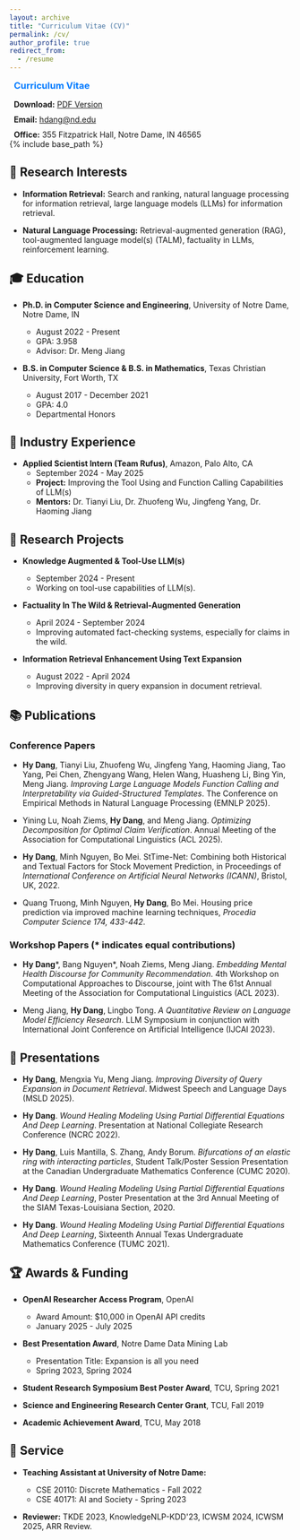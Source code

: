 ```yaml
---
layout: archive
title: "Curriculum Vitae (CV)"
permalink: /cv/
author_profile: true
redirect_from:
  - /resume
---
```

<div class="cv-header-card">
  <h3 style="margin: 0 0 15px 0; color: #007bff;"><i class="fas fa-user-tie" style="margin-right: 8px;"></i>Curriculum Vitae</h3>
  
  <p style="margin: 0 0 10px 0;">
    <i class="fas fa-file-pdf" style="color: #dc3545; margin-right: 8px;"></i>
    <strong>Download:</strong> <a href="{{ site.baseurl }}/files/Hy_Dang_CV.pdf" target="_blank">PDF Version</a>
  </p>
  
  <p style="margin: 0 0 10px 0;">
    <i class="fas fa-envelope" style="color: #28a745; margin-right: 8px;"></i>
    <strong>Email:</strong> <a href="mailto:hdang@nd.edu">hdang@nd.edu</a>
  </p>
  
  <p style="margin: 0;">
    <i class="fas fa-building" style="color: #6c757d; margin-right: 8px;"></i>
    <strong>Office:</strong> 355 Fitzpatrick Hall, Notre Dame, IN 46565
  </p>
</div>
{% include base_path %}

## 🔬 Research Interests
* **Information Retrieval:** Search and ranking, natural language processing for information retrieval, large language models (LLMs) for information retrieval.

* **Natural Language Processing:** Retrieval-augmented generation (RAG), tool-augmented language model(s) (TALM), factuality in LLMs, reinforcement learning.

## 🎓 Education
* **Ph.D. in Computer Science and Engineering**, University of Notre Dame, Notre Dame, IN
  * August 2022 - Present
  * GPA: 3.958
  * Advisor: Dr. Meng Jiang

* **B.S. in Computer Science & B.S. in Mathematics**, Texas Christian University, Fort Worth, TX
  * August 2017 - December 2021
  * GPA: 4.0
  * Departmental Honors

## 💼 Industry Experience
* **Applied Scientist Intern (Team Rufus)**, Amazon, Palo Alto, CA
  * September 2024 - May 2025
  * **Project:** Improving the Tool Using and Function Calling Capabilities of LLM(s)
  * **Mentors:** Dr. Tianyi Liu, Dr. Zhuofeng Wu, Jingfeng Yang, Dr. Haoming Jiang

## 🔬 Research Projects
* **Knowledge Augmented & Tool-Use LLM(s)**
  * September 2024 - Present
  * Working on tool-use capabilities of LLM(s).

* **Factuality In The Wild & Retrieval-Augmented Generation**
  * April 2024 - September 2024
  * Improving automated fact-checking systems, especially for claims in the wild.

* **Information Retrieval Enhancement Using Text Expansion**
  * August 2022 - April 2024
  * Improving diversity in query expansion in document retrieval.

## 📚 Publications

### Conference Papers
* **Hy Dang**, Tianyi Liu, Zhuofeng Wu, Jingfeng Yang, Haoming Jiang, Tao Yang, Pei Chen, Zhengyang Wang, Helen Wang, Huasheng Li, Bing Yin, Meng Jiang. *Improving Large Language Models Function Calling and Interpretability via Guided-Structured Templates*. The Conference on Empirical Methods in Natural Language Processing (EMNLP 2025).

* Yining Lu, Noah Ziems, **Hy Dang**, and Meng Jiang. *Optimizing Decomposition for Optimal Claim Verification*. Annual Meeting of the Association for Computational Linguistics (ACL 2025).

* **Hy Dang**, Minh Nguyen, Bo Mei. StTime-Net: Combining both Historical and Textual Factors for Stock Movement Prediction, in Proceedings of *International Conference on Artificial Neural Networks (ICANN)*, Bristol, UK, 2022.

* Quang Truong, Minh Nguyen, **Hy Dang**, Bo Mei. Housing price prediction via improved machine learning techniques, *Procedia Computer Science 174, 433-442*.

### Workshop Papers (* indicates equal contributions)
* **Hy Dang***, Bang Nguyen*, Noah Ziems, Meng Jiang. *Embedding Mental Health Discourse for Community Recommendation*. 4th Workshop on Computational Approaches to Discourse, joint with The 61st Annual Meeting of the Association for Computational Linguistics (ACL 2023).

* Meng Jiang, **Hy Dang**, Lingbo Tong. *A Quantitative Review on Language Model Efficiency Research*. LLM Symposium in conjunction with International Joint Conference on Artificial Intelligence (IJCAI 2023).

## 🎤 Presentations
* **Hy Dang**, Mengxia Yu, Meng Jiang. *Improving Diversity of Query Expansion in Document Retrieval*. Midwest Speech and Language Days (MSLD 2025).

* **Hy Dang**. *Wound Healing Modeling Using Partial Differential Equations And Deep Learning*. Presentation at National Collegiate Research Conference (NCRC 2022).

* **Hy Dang**, Luis Mantilla, S. Zhang, Andy Borum. *Bifurcations of an elastic ring with interacting particles*, Student Talk/Poster Session Presentation at the Canadian Undergraduate Mathematics Conference (CUMC 2020).

* **Hy Dang**. *Wound Healing Modeling Using Partial Differential Equations And Deep Learning*, Poster Presentation at the 3rd Annual Meeting of the SIAM Texas-Louisiana Section, 2020.

* **Hy Dang**. *Wound Healing Modeling Using Partial Differential Equations And Deep Learning*, Sixteenth Annual Texas Undergraduate Mathematics Conference (TUMC 2021).

## 🏆 Awards & Funding
* **OpenAI Researcher Access Program**, OpenAI
  * Award Amount: $10,000 in OpenAI API credits
  * January 2025 - July 2025

* **Best Presentation Award**, Notre Dame Data Mining Lab
  * Presentation Title: Expansion is all you need
  * Spring 2023, Spring 2024

* **Student Research Symposium Best Poster Award**, TCU, Spring 2021

* **Science and Engineering Research Center Grant**, TCU, Fall 2019

* **Academic Achievement Award**, TCU, May 2018

## 🤝 Service
* **Teaching Assistant at University of Notre Dame:**
  * CSE 20110: Discrete Mathematics - Fall 2022
  * CSE 40171: AI and Society - Spring 2023

* **Reviewer:** TKDE 2023, KnowledgeNLP-KDD'23, ICWSM 2024, ICWSM 2025, ARR Review.